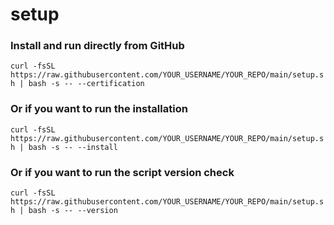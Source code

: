 # setup
### Install and run directly from GitHub
```curl -fsSL https://raw.githubusercontent.com/YOUR_USERNAME/YOUR_REPO/main/setup.sh | bash -s -- --certification```

### Or if you want to run the installation
```curl -fsSL https://raw.githubusercontent.com/YOUR_USERNAME/YOUR_REPO/main/setup.sh | bash -s -- --install```

### Or if you want to run the script version check
```curl -fsSL https://raw.githubusercontent.com/YOUR_USERNAME/YOUR_REPO/main/setup.sh | bash -s -- --version```
